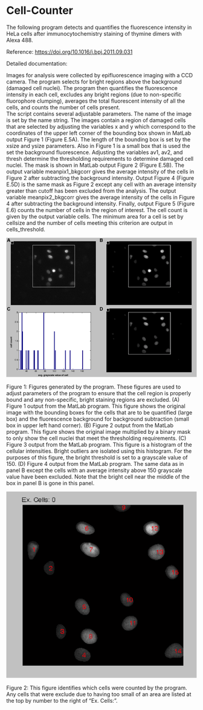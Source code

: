 # Cell-Counter
The following program detects and quantifies the fluorescence intensity in HeLa cells after immunocytochemistry staining of thymine dimers with Alexa 488. 

Reference: https://doi.org/10.1016/j.bpj.2011.09.031

Detailed documentation: 

Images for analysis were collected by epifluorescence imaging with a CCD camera. The program selects for bright regions above the background (damaged cell nuclei). The program then quantifies the fluorescence intensity in each cell, excludes any bright regions (due to non-specific fluorophore clumping), averages the total fluorescent intensity of all the cells, and counts the number of cells present.  
The script contains several adjustable parameters. The name of the image is set by the name string. The images contain a region of damaged cells that are selected by adjusting the variables x and y which correspond to the coordinates of the upper left corner of the bounding box shown in MatLab output Figure 1 (Figure E.5A). The length of the bounding box is set by the xsize and ysize parameters. Also in Figure 1 is a small box that is used the set the background fluorescence. Adjusting the variables av1, av2, and thresh determine the thresholding requirements to determine damaged cell nuclei.  The mask is shown in MatLab output Figure 2 (Figure E.5B). The output variable meanpix1_bkgcorr gives the average intensity of the cells in Figure 2 after subtracting the background intensity. Output Figure 4 (Figure E.5D) is the same mask as Figure 2 except any cell with an average intensity greater than cutoff has been excluded from the analysis. The output variable meanpix2_bkgcorr gives the average intensity of the cells in Figure 4 after subtracting the background intensity.  Finally, output Figure 5 (Figure E.6) counts the number of cells in the region of interest. The cell count is given by the output variable cells. The minimum area for a cell is set by cellsize and the number of cells meeting this criterion are output in cells_threshold.  

![Figure 1](Images/Fig1.png)

Figure 1:  Figures generated by the program. These figures are used to adjust parameters of the program to ensure that the cell region is properly bound and any non-specific, bright staining regions are excluded. (A) Figure 1 output from the MatLab program. This figure shows the original image with the bounding boxes for the cells that are to be quantified (large box) and the fluorescence background for background subtraction (small box in upper left hand corner). (B) Figure 2 output from the MatLab program. This figure shows the original image multiplied by a binary mask to only show the cell nuclei that meet the thresholding requirements. (C) Figure 3 output from the MatLab program. This figure is a histogram of the cellular intensities.  Bright outliers are isolated using this histogram.  For the purposes of this figure, the bright threshold is set to a grayscale value of 150. (D) Figure 4 output from the MatLab program.  The same data as in panel B except the cells with an average intensity above 150 grayscale value have been excluded. Note that the bright cell near the middle of the box in panel B is gone in this panel. 

![Figure 2](Images/Fig2.png)

Figure 2: This figure identifies which cells were counted by the program.  Any cells that were exclude due to having too small of an area are listed at the top by number to the right of “Ex. Cells:”.
